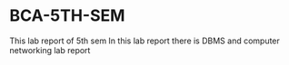 # BCA-5TH-SEM
This lab report of 5th sem
In this lab report there is DBMS and computer networking lab report
